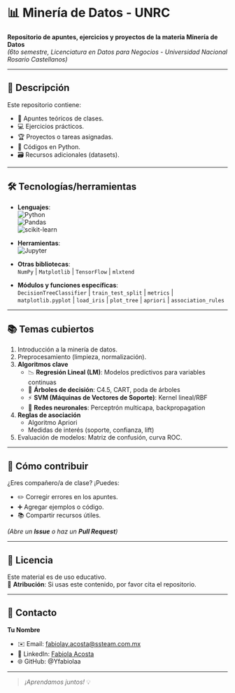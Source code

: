 # 📊 Minería de Datos - UNRC  
**Repositorio de apuntes, ejercicios y proyectos de la materia Minería de Datos**  
*(6to semestre, Licenciatura en Datos para Negocios - Universidad Nacional Rosario Castellanos)*  

---

## 📌 Descripción  
Este repositorio contiene:  
- 📝 Apuntes teóricos de clases.  
- 💻 Ejercicios prácticos.  
- 🏆 Proyectos o tareas asignadas.  
- 🐍 Códigos en Python.  
- 🗃️ Recursos adicionales (datasets).  

---

## 🛠 Tecnologías/herramientas  
- **Lenguajes**:  
  ![Python](https://img.shields.io/badge/Python-3.x-blue?logo=python)  
  ![Pandas](https://img.shields.io/badge/Pandas-2.x-%23150458?logo=pandas)  
  ![scikit-learn](https://img.shields.io/badge/scikit--learn-1.3-orange?logo=scikit-learn)  

- **Herramientas**:  
  ![Jupyter](https://img.shields.io/badge/Jupyter-Notebook-orange?logo=jupyter)  

- **Otras bibliotecas**:  
  `NumPy` | `Matplotlib` | `TensorFlow` | `mlxtend`  

- **Módulos y funciones específicas**:  
  `DecisionTreeClassifier` | `train_test_split` | `metrics` | `matplotlib.pyplot` | `load_iris` | `plot_tree` | `apriori` | `association_rules`


---

## 📚 Temas cubiertos  
1. Introducción a la minería de datos.  
2. Preprocesamiento (limpieza, normalización).    
3. **Algoritmos clave**  
   - 📉 **Regresión Lineal (LM)**: Modelos predictivos para variables continuas  
   - 🌳 **Árboles de decisión**: C4.5, CART, poda de árboles  
   - ⚡ **SVM (Máquinas de Vectores de Soporte)**: Kernel lineal/RBF  
   - 🧠 **Redes neuronales**: Perceptrón multicapa, backpropagation  
4. **Reglas de asociación**  
   - Algoritmo Apriori  
   - Medidas de interés (soporte, confianza, lift)  
5. Evaluación de modelos: Matriz de confusión, curva ROC.  

---

## 🚀 Cómo contribuir  
¿Eres compañero/a de clase? ¡Puedes:  
- ✏️ Corregir errores en los apuntes.  
- ➕ Agregar ejemplos o código.  
- 📚 Compartir recursos útiles.  

*(Abre un **Issue** o haz un **Pull Request**)*  

---

## 📝 Licencia  
Este material es de uso educativo.  
🔹 **Atribución**: Si usas este contenido, por favor cita el repositorio.  

---

## 📧 Contacto  
**Tu Nombre**  
- ✉️ Email: fabiolay.acosta@ssteam.com.mx
- 🔗 LinkedIn: [Fabiola Acosta]( https://www.linkedin.com/in/yetlanetzi-fabiola-a-b94a942a4?utm_source=share&utm_campaign=share_via&utm_content=profile&utm_medium=android_app)
- 🌐 GitHub: @Yfabiolaa

---

> *¡Aprendamos juntos!* 💡  
